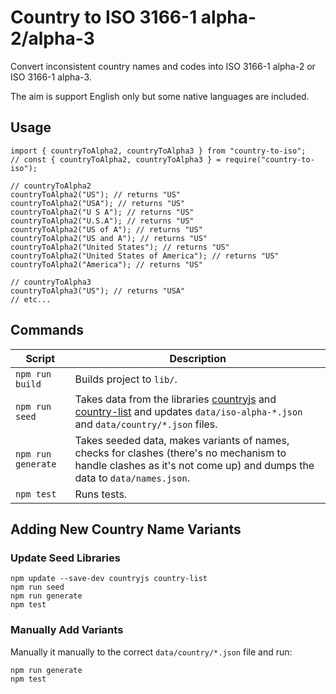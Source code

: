 # Country to ISO 3166-1 alpha-2/alpha-3

Convert inconsistent country names and codes into ISO 3166-1 alpha-2 or ISO 3166-1 alpha-3.

The aim is support English only but some native languages are included.

## Usage

```node
import { countryToAlpha2, countryToAlpha3 } from "country-to-iso";
// const { countryToAlpha2, countryToAlpha3 } = require("country-to-iso");

// countryToAlpha2
countryToAlpha2("US"); // returns "US"
countryToAlpha2("USA"); // returns "US"
countryToAlpha2("U S A"); // returns "US"
countryToAlpha2("U.S.A"); // returns "US"
countryToAlpha2("US of A"); // returns "US"
countryToAlpha2("US and A"); // returns "US"
countryToAlpha2("United States"); // returns "US"
countryToAlpha2("United States of America"); // returns "US"
countryToAlpha2("America"); // returns "US"

// countryToAlpha3 
countryToAlpha3("US"); // returns "USA"
// etc...
```

## Commands

| Script                 | Description |
| -----------------------|-------------|
| `npm run build`        | Builds project to `lib/`. |
| `npm run seed`         | Takes data from the libraries [countryjs](https://www.npmjs.com/package/countryjs) and [country-list](https://www.npmjs.com/package/country-list) and updates `data/iso-alpha-*.json` and `data/country/*.json` files. |
| `npm run generate`     | Takes seeded data, makes variants of names, checks for clashes (there's no mechanism to handle clashes as it's not come up) and dumps the data to `data/names.json`. |
| `npm test`     | Runs tests. |

## Adding New Country Name Variants

### Update Seed Libraries

```text
npm update --save-dev countryjs country-list
npm run seed
npm run generate
npm test
```

### Manually Add Variants

Manually it manually to the correct `data/country/*.json` file and run:

```text
npm run generate
npm test
```
